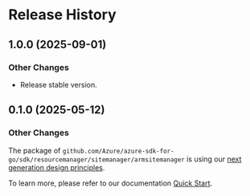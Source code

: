 # Release History

## 1.0.0 (2025-09-01)
### Other Changes

- Release stable version.

## 0.1.0 (2025-05-12)
### Other Changes

The package of `github.com/Azure/azure-sdk-for-go/sdk/resourcemanager/sitemanager/armsitemanager` is using our [next generation design principles](https://azure.github.io/azure-sdk/general_introduction.html).

To learn more, please refer to our documentation [Quick Start](https://aka.ms/azsdk/go/mgmt).